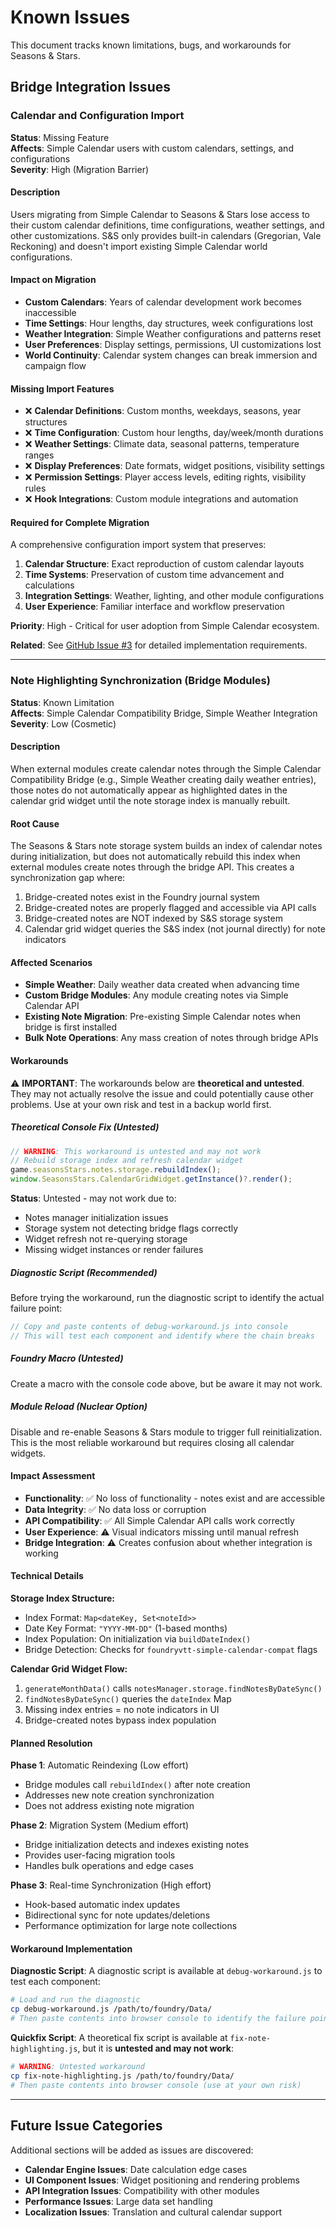 # Known Issues

This document tracks known limitations, bugs, and workarounds for Seasons & Stars.

## Bridge Integration Issues

### Calendar and Configuration Import

**Status**: Missing Feature  
**Affects**: Simple Calendar users with custom calendars, settings, and configurations  
**Severity**: High (Migration Barrier)

#### Description

Users migrating from Simple Calendar to Seasons & Stars lose access to their custom calendar definitions, time configurations, weather settings, and other customizations. S&S only provides built-in calendars (Gregorian, Vale Reckoning) and doesn't import existing Simple Calendar world configurations.

#### Impact on Migration

- **Custom Calendars**: Years of calendar development work becomes inaccessible
- **Time Settings**: Hour lengths, day structures, week configurations lost
- **Weather Integration**: Simple Weather configurations and patterns reset
- **User Preferences**: Display settings, permissions, UI customizations lost
- **World Continuity**: Calendar system changes can break immersion and campaign flow

#### Missing Import Features

- ❌ **Calendar Definitions**: Custom months, weekdays, seasons, year structures
- ❌ **Time Configuration**: Custom hour lengths, day/week/month durations  
- ❌ **Weather Settings**: Climate data, seasonal patterns, temperature ranges
- ❌ **Display Preferences**: Date formats, widget positions, visibility settings
- ❌ **Permission Settings**: Player access levels, editing rights, visibility rules
- ❌ **Hook Integrations**: Custom module integrations and automation

#### Required for Complete Migration

A comprehensive configuration import system that preserves:
1. **Calendar Structure**: Exact reproduction of custom calendar layouts
2. **Time Systems**: Preservation of custom time advancement and calculations
3. **Integration Settings**: Weather, lighting, and other module configurations
4. **User Experience**: Familiar interface and workflow preservation

**Priority**: High - Critical for user adoption from Simple Calendar ecosystem.

**Related**: See [GitHub Issue #3](https://github.com/rayners/fvtt-seasons-and-stars/issues/3) for detailed implementation requirements.

---

### Note Highlighting Synchronization (Bridge Modules)

**Status**: Known Limitation  
**Affects**: Simple Calendar Compatibility Bridge, Simple Weather Integration  
**Severity**: Low (Cosmetic)

#### Description

When external modules create calendar notes through the Simple Calendar Compatibility Bridge (e.g., Simple Weather creating daily weather entries), those notes do not automatically appear as highlighted dates in the calendar grid widget until the note storage index is manually rebuilt.

#### Root Cause

The Seasons & Stars note storage system builds an index of calendar notes during initialization, but does not automatically rebuild this index when external modules create notes through the bridge API. This creates a synchronization gap where:

1. Bridge-created notes exist in the Foundry journal system
2. Bridge-created notes are properly flagged and accessible via API calls
3. Bridge-created notes are NOT indexed by S&S storage system
4. Calendar grid widget queries the S&S index (not journal directly) for note indicators

#### Affected Scenarios

- **Simple Weather**: Daily weather data created when advancing time
- **Custom Bridge Modules**: Any module creating notes via Simple Calendar API
- **Existing Note Migration**: Pre-existing Simple Calendar notes when bridge is first installed
- **Bulk Note Operations**: Any mass creation of notes through bridge APIs

#### Workarounds

⚠️ **IMPORTANT**: The workarounds below are **theoretical and untested**. They may not actually resolve the issue and could potentially cause other problems. Use at your own risk and test in a backup world first.

##### Theoretical Console Fix (Untested)
```javascript
// WARNING: This workaround is untested and may not work
// Rebuild storage index and refresh calendar widget
game.seasonsStars.notes.storage.rebuildIndex();
window.SeasonsStars.CalendarGridWidget.getInstance()?.render();
```

**Status**: Untested - may not work due to:
- Notes manager initialization issues
- Storage system not detecting bridge flags correctly
- Widget refresh not re-querying storage
- Missing widget instances or render failures

##### Diagnostic Script (Recommended)
Before trying the workaround, run the diagnostic script to identify the actual failure point:
```javascript
// Copy and paste contents of debug-workaround.js into console
// This will test each component and identify where the chain breaks
```

##### Foundry Macro (Untested)
Create a macro with the console code above, but be aware it may not work.

##### Module Reload (Nuclear Option)
Disable and re-enable Seasons & Stars module to trigger full reinitialization. This is the most reliable workaround but requires closing all calendar widgets.

#### Impact Assessment

- **Functionality**: ✅ No loss of functionality - notes exist and are accessible
- **Data Integrity**: ✅ No data loss or corruption
- **API Compatibility**: ✅ All Simple Calendar API calls work correctly
- **User Experience**: ⚠️ Visual indicators missing until manual refresh
- **Bridge Integration**: ⚠️ Creates confusion about whether integration is working

#### Technical Details

**Storage Index Structure:**
- Index Format: `Map<dateKey, Set<noteId>>`
- Date Key Format: `"YYYY-MM-DD"` (1-based months)
- Index Population: On initialization via `buildDateIndex()`
- Bridge Detection: Checks for `foundryvtt-simple-calendar-compat` flags

**Calendar Grid Widget Flow:**
1. `generateMonthData()` calls `notesManager.storage.findNotesByDateSync()`
2. `findNotesByDateSync()` queries the `dateIndex` Map
3. Missing index entries = no note indicators in UI
4. Bridge-created notes bypass index population

#### Planned Resolution

**Phase 1**: Automatic Reindexing (Low effort)
- Bridge modules call `rebuildIndex()` after note creation
- Addresses new note creation synchronization
- Does not address existing note migration

**Phase 2**: Migration System (Medium effort)
- Bridge initialization detects and indexes existing notes
- Provides user-facing migration tools
- Handles bulk operations and edge cases

**Phase 3**: Real-time Synchronization (High effort)
- Hook-based automatic index updates
- Bidirectional sync for note updates/deletions
- Performance optimization for large note collections

#### Workaround Implementation

**Diagnostic Script**: A diagnostic script is available at `debug-workaround.js` to test each component:

```bash
# Load and run the diagnostic
cp debug-workaround.js /path/to/foundry/Data/
# Then paste contents into browser console to identify the failure point
```

**Quickfix Script**: A theoretical fix script is available at `fix-note-highlighting.js`, but it is **untested and may not work**:

```bash
# WARNING: Untested workaround
cp fix-note-highlighting.js /path/to/foundry/Data/
# Then paste contents into browser console (use at your own risk)
```

---

## Future Issue Categories

Additional sections will be added as issues are discovered:

- **Calendar Engine Issues**: Date calculation edge cases
- **UI Component Issues**: Widget positioning and rendering problems  
- **API Integration Issues**: Compatibility with other modules
- **Performance Issues**: Large data set handling
- **Localization Issues**: Translation and cultural calendar support